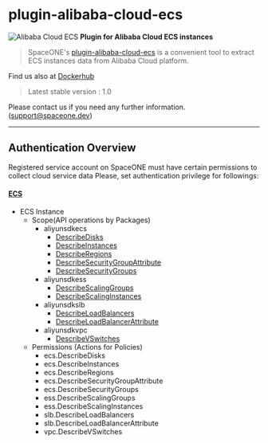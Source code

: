 # plugin-alibaba-cloud-ecs
![Alibaba Cloud ECS]("https://spaceone-custom-assets.s3.ap-northeast-2.amazonaws.com/console-assets/icons/cloud-services/alibaba_cloud/logo.svg")
**Plugin for Alibaba Cloud ECS instances**

> SpaceONE's [plugin-alibaba-cloud-ecs](https://github.com/spaceone-dev/plugin-alibaba-cloud-ecs) is a convenient tool to 
extract ECS instances data from Alibaba Cloud platform. 


Find us also at [Dockerhub](https://hub.docker.com/repository/docker/spaceone/alibaba-cloud-ecs)
> Latest stable version : 1.0

Please contact us if you need any further information. (<support@spaceone.dev>)

---

## Authentication Overview
Registered service account on SpaceONE must have certain permissions to collect cloud service data 
Please, set authentication privilege for followings:

#### [ECS](https://www.alibabacloud.com/help/doc-detail/25484.htm?spm=a2c63.p38356.b99.665.5fe944a8DuRPnT)

- ECS Instance
    - Scope(API operations by Packages)
        - aliyunsdkecs
            - [DescribeDisks](https://www.alibabacloud.com/help/doc-detail/25514.htm#t9885.html)
            - [DescribeInstances](https://www.alibabacloud.com/help/doc-detail/25506.htm#t9865.html)
            - [DescribeRegions](https://www.alibabacloud.com/help/doc-detail/25609.htm#t9972.html)
            - [DescribeSecurityGroupAttribute](https://www.alibabacloud.com/help/doc-detail/25555.htm#t9924.html)
            - [DescribeSecurityGroups](https://www.alibabacloud.com/help/doc-detail/25556.htm#t9925.html)
        - aliyunsdkess
            - [DescribeScalingGroups](https://www.alibabacloud.com/help/doc-detail/25938.htm#t40632.html)
            - [DescribeScalingInstances](https://www.alibabacloud.com/help/doc-detail/25942.htm#t40633.html)
        - aliyunsdkslb
            - [DescribeLoadBalancers](https://www.alibabacloud.com/help/doc-detail/27582.htm#t4187.html)
            - [DescribeLoadBalancerAttribute](https://www.alibabacloud.com/help/doc-detail/27583.htm#t4188.html)
        - aliyunsdkvpc           
            - [DescribeVSwitches](https://www.alibabacloud.com/help/doc-detail/35748.htm#t2482.html)
    - Permissions (Actions for Policies)
        - ecs.DescribeDisks
        - ecs.DescribeInstances
        - ecs.DescribeRegions
        - ecs.DescribeSecurityGroupAttribute
        - ecs.DescribeSecurityGroups
        - ess.DescribeScalingGroups
        - ess.DescribeScalingInstances
        - slb.DescribeLoadBalancers
        - slb.DescribeLoadBalancerAttribute
        - vpc.DescribeVSwitches
